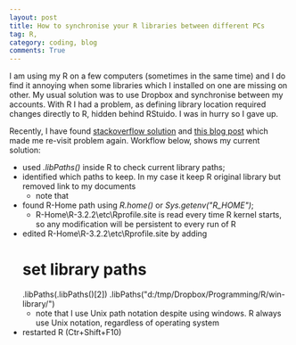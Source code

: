 ```yaml
---
layout: post
title: How to synchronise your R libraries between different PCs
tag: R,
category: coding, blog
comments: True
---
```



I am using my R on a few computers (sometimes in the same time) and I do find it annoying when some libraries which I installed on one are missing on other. My usual solution was to use Dropbox and synchronise between my accounts. With R I had a problem, as defining library location required changes directly to R, hidden behind RStuido. I was in hurry so I gave up. 

Recently, I have found [stackoverflow solution](http://stackoverflow.com/questions/15217758/remove-a-library-from-libpaths-permanently-without-rprofile-site) and [this blog post](http://blog.revolutionanalytics.com/2015/11/r-projects.html) which made me re-visit problem again. Workflow below, shows my current solution:

* used *.libPaths()* inside R to check current library paths;
* identified which paths to keep. In my case it keep R original library but removed link to my documents
	* note that 
* found R-Home path using *R.home()* or *Sys.getenv("R_HOME")*;
	* R-Home\R-3.2.2\etc\Rprofile.site is read every time R kernel starts, so any modification will be persistent to every run of R
* edited R-Home\R-3.2.2\etc\Rprofile.site by adding
	# set library paths
	.libPaths(.libPaths()[2])
	.libPaths("d:/tmp/Dropbox/Programming/R/win-library/")
	* note that I use Unix path notation despite using windows. R always use Unix notation, regardless of operating system
* restarted R (Ctr+Shift+F10)
